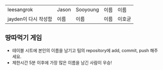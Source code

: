 <table>
      <tbody>
        <tr>
          <td>leesangrok</td>
          <td>Jason</td>
          <td>Sooyoung</td>
          <td>이름</td>
          <td>이름</td>
        </tr>
        <tr>
          <td>jayden이 다시 작성함</td>
          <td>이름</td>
          <td>이름</td>
          <td>이름</td>
          <td>이호균</td>
        </tr>
      </tbody>
</table>

## 땅따먹기 게임

- 테이블 시트에 본인의 이름을 남기고 팀의 repository에 add, commit, push 해주세요.
- 제한시간 5분 이후에 가장 많은 이름을 남긴 사람이 우승!
